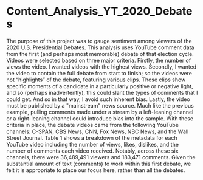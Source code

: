 # Content_Analysis_YT_2020_Debates
The purpose of this project was to gauge sentiment among viewers of the 2020 U.S. Presidential Debates. This analysis uses YouTube comment data from the first (and perhaps most memorable) debate of that election cycle. Videos were selected based on three major criteria. Firstly, the number of views the video. I wanted videos with the highest views. Secondly, I wanted the video to contain the full debate from start to finish; so the videos were not “highlights” of the debate, featuring various clips. Those clips show specific moments of a candidate in a particularly positive or negative light, and so (perhaps inadvertently), this could slant the types of comments that I could get. And so in that way, I avoid such inherent bias. Lastly, the video must be published by a "mainstream" news source. Much like the previous example, pulling comments made under a stream by a left-leaning channel or a right-leaning channel could introduce bias into the sample. 
With these criteria in place, the debate videos came from the following YouTube channels: C-SPAN, CBS News, CNN, Fox News, NBC News, and the Wall Street Journal. 
Table 1 shows a breakdown of the metadata for each YouTube video including the number of views, likes, dislikes, and the number of comments each video received. Notably, across these six channels, there were 36,489,491 viewers and 183,471 comments. Given the substantial amount of text (comments) to work within this first debate, we felt it is appropriate to place our focus here, rather than all the debates.
